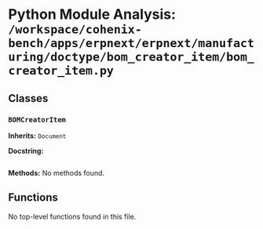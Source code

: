 # Python Module Analysis: `/workspace/cohenix-bench/apps/erpnext/erpnext/manufacturing/doctype/bom_creator_item/bom_creator_item.py`

## Classes

### `BOMCreatorItem`
**Inherits:** `Document`


**Docstring:**
```

```

**Methods:**
No methods found.




## Functions

No top-level functions found in this file.

